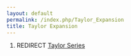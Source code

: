```yaml
---
layout: default
permalink: /index.php/Taylor_Expansion
title: Taylor Expansion
---
```

1. REDIRECT [Taylor Series](Taylor_Series)